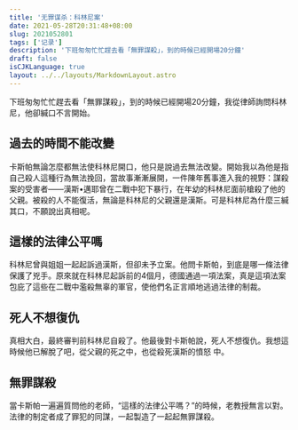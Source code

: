 ```yaml
---
title: '无罪谋杀：科林尼案'
date: 2021-05-28T20:31:48+08:00
slug: 2021052801
tags: ['记录']
description: '下班匆匆忙忙趕去看「無罪謀殺」，到的時候已經開場20分鐘'
draft: false
isCJKLanguage: true
layout: ../../layouts/MarkdownLayout.astro
---
```

下班匆匆忙忙趕去看「無罪謀殺」，到的時候已經開場20分鐘，我從律師詢問科林尼，他卻緘口不言開始。

## 過去的時間不能改變

卡斯帕無論怎麼都無法使科林尼開口，他只是說過去無法改變。開始我以為他是指自己殺人這種行為無法挽回，當故事漸漸展開，一件陳年舊事進入我的視野：謀殺案的受害者——漢斯•邁耶曾在二戰中犯下暴行，在年幼的科林尼面前槍殺了他的父親。被殺的人不能復活，無論是科林尼的父親還是漢斯。可是科林尼為什麼三緘其口，不願說出真相呢。

## 這樣的法律公平嗎

科林尼曾與姐姐一起起訴過漢斯，但卻未予立案。他問卡斯帕，到底是哪一條法律保護了兇手。原來就在科林尼起訴前的4個月，德國通過一項法案，真是這項法案包庇了這些在二戰中濫殺無辜的軍官，使他們名正言順地逃過法律的制裁。

## 死人不想復仇

真相大白，最終審判前科林尼自殺了。他最後對卡斯帕說，死人不想復仇。我想這時候他已解脫了吧，從父親的死之中，也從殺死漢斯的憤怒 中。

## 無罪謀殺

當卡斯帕一遍遍質問他的老師，“這樣的法律公平嗎？”的時候，老教授無言以對。法律的制定者成了罪犯的同謀，一起製造了一起起無罪謀殺。
